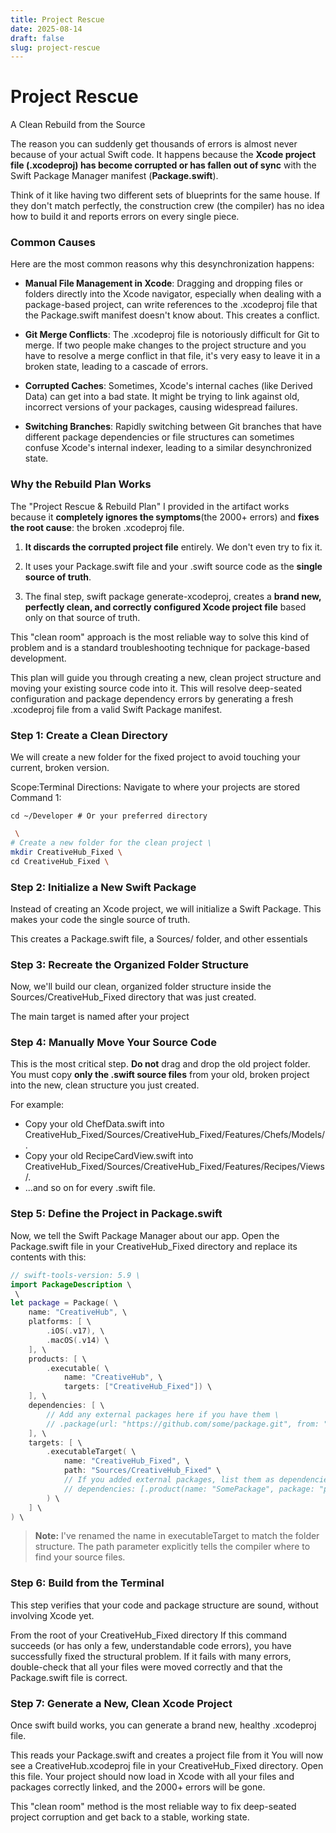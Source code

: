 ```yaml
---
title: Project Rescue
date: 2025-08-14
draft: false
slug: project-rescue
---
```


# Project Rescue

A Clean Rebuild from the Source

The reason you can suddenly get thousands of errors is almost never because of your actual Swift code. It happens because the **Xcode project file (****.xcodeproj****) has become corrupted or has fallen out of sync** with the Swift Package Manager manifest (**Package.swift**).

Think of it like having two different sets of blueprints for the same house. If they don't match perfectly, the construction crew (the compiler) has no idea how to build it and reports errors on every single piece.


### Common Causes

Here are the most common reasons why this desynchronization happens:

- **Manual File Management in Xcode**: Dragging and dropping files or folders directly into the Xcode navigator, especially when dealing with a package-based project, can write references to the .xcodeproj file that the Package.swift manifest doesn't know about. This creates a conflict.

- **Git Merge Conflicts**: The .xcodeproj file is notoriously difficult for Git to merge. If two people make changes to the project structure and you have to resolve a merge conflict in that file, it's very easy to leave it in a broken state, leading to a cascade of errors.

- **Corrupted Caches**: Sometimes, Xcode's internal caches (like Derived Data) can get into a bad state. It might be trying to link against old, incorrect versions of your packages, causing widespread failures.

- **Switching Branches**: Rapidly switching between Git branches that have different package dependencies or file structures can sometimes confuse Xcode's internal indexer, leading to a similar desynchronized state.


### Why the Rebuild Plan Works

The "Project Rescue & Rebuild Plan" I provided in the artifact works because it **completely ignores the symptoms**(the 2000+ errors) and **fixes the root cause**: the broken .xcodeproj file.

1. **It discards the corrupted project file** entirely. We don't even try to fix it.

2. It uses your Package.swift file and your .swift source code as the **single source of truth**.

3. The final step, swift package generate-xcodeproj, creates a **brand new, perfectly clean, and correctly configured Xcode project file** based only on that source of truth.

This "clean room" approach is the most reliable way to solve this kind of problem and is a standard troubleshooting technique for package-based development.

This plan will guide you through creating a new, clean project structure and moving your existing source code into it. This will resolve deep-seated configuration and package dependency errors by generating a fresh .xcodeproj file from a valid Swift Package manifest.

### Step 1: Create a Clean Directory

We will create a new folder for the fixed project to avoid touching your current, broken version.

Scope:Terminal
Directions: Navigate to where your projects are stored
Command 1:

```
cd ~/Developer # Or your preferred directory
```
```bash
 \
# Create a new folder for the clean project \
mkdir CreativeHub_Fixed \
cd CreativeHub_Fixed \
```

### Step 2: Initialize a New Swift Package

Instead of creating an Xcode project, we will initialize a Swift Package. This makes your code the single source of truth.

This creates a Package.swift file, a Sources/ folder, and other essentials
### Step 3: Recreate the Organized Folder Structure

Now, we'll build our clean, organized folder structure inside the Sources/CreativeHub_Fixed directory that was just created.

The main target is named after your project
### Step 4: Manually Move Your Source Code

This is the most critical step. **Do not** drag and drop the old project folder. You must copy **only the .swift source files** from your old, broken project into the new, clean structure you just created.

For example:
- Copy your old ChefData.swift into CreativeHub_Fixed/Sources/CreativeHub_Fixed/Features/Chefs/Models/.
- Copy your old RecipeCardView.swift into CreativeHub_Fixed/Sources/CreativeHub_Fixed/Features/Recipes/Views/.
- ...and so on for every .swift file.

### Step 5: Define the Project in Package.swift
Now, we tell the Swift Package Manager about our app. Open the Package.swift file in your CreativeHub_Fixed directory and replace its contents with this:

```swift
// swift-tools-version: 5.9 \
import PackageDescription \
 \
let package = Package( \
    name: "CreativeHub", \
    platforms: [ \
        .iOS(.v17), \
        .macOS(.v14) \
    ], \
    products: [ \
        .executable( \
            name: "CreativeHub", \
            targets: ["CreativeHub_Fixed"]) \
    ], \
    dependencies: [ \
        // Add any external packages here if you have them \
        // .package(url: "https://github.com/some/package.git", from: "1.0.0"), \
    ], \
    targets: [ \
        .executableTarget( \
            name: "CreativeHub_Fixed", \
            path: "Sources/CreativeHub_Fixed" \
            // If you added external packages, list them as dependencies here: \
            // dependencies: [.product(name: "SomePackage", package: "package")] \
        ) \
    ] \
) \
```

> **Note:** I've renamed the name in executableTarget to match the folder structure. The path parameter explicitly tells the compiler where to find your source files.

### Step 6: Build from the Terminal

This step verifies that your code and package structure are sound, without involving Xcode yet.

From the root of your CreativeHub_Fixed directory
If this command succeeds (or has only a few, understandable code errors), you have successfully fixed the structural problem. If it fails with many errors, double-check that all your files were moved correctly and that the Package.swift file is correct.

### Step 7: Generate a New, Clean Xcode Project

Once swift build works, you can generate a brand new, healthy .xcodeproj file.

This reads your Package.swift and creates a project file from it
You will now see a CreativeHub.xcodeproj file in your CreativeHub_Fixed directory. Open this file. Your project should now load in Xcode with all your files and packages correctly linked, and the 2000+ errors will be gone.

This "clean room" method is the most reliable way to fix deep-seated project corruption and get back to a stable, working state.
